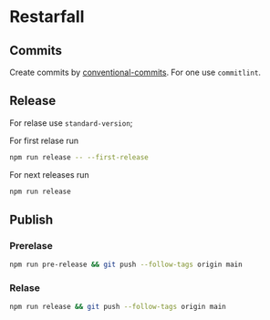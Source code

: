 # Restarfall

## Commits

Create commits by [conventional-commits](https://www.conventionalcommits.org/en/v1.0.0/). For one use `commitlint`.

## Release

For relase use `standard-version`;

For first relase run

```sh
npm run release -- --first-release
```

For next releases run

```sh
npm run release
```

## Publish

### Prerelase

```sh
npm run pre-release && git push --follow-tags origin main
```

### Relase

```sh
npm run release && git push --follow-tags origin main
```
